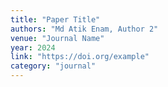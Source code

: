 ```yaml
---
title: "Paper Title"
authors: "Md Atik Enam, Author 2"
venue: "Journal Name"
year: 2024
link: "https://doi.org/example"
category: "journal"
---
```


